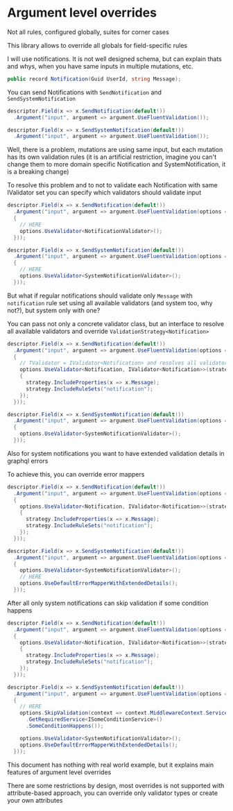 # Argument level overrides

Not all rules, configured globally, suites for corner cases

This library allows to override all globals for field-specific rules

I will use notifications. It is not well designed schema, but can explain thats and whys, when you have same inputs in multiple mutations, etc.

```cs
public record Notification(Guid UserId, string Message);
```

You can send Notifications with `SendNotification` and `SendSystemNotification`

```cs
descriptor.Field(x => x.SendNotification(default!))
  .Argument("input", argument => argument.UseFluentValidation());

descriptor.Field(x => x.SendSystemNotification(default!))
  .Argument("input", argument => argument.UseFluentValidation());
```

Well, there is a problem, mutations are using same input, but each mutation has its own validation rules (it is an artificial restriction, imagine you can't change them to more domain specific Notification and SystemNotification, it is a breaking change)

To resolve this problem and to not to validate each Notification with same IValidator set you can specify which validators should validate input

```cs
descriptor.Field(x => x.SendNotification(default!))
  .Argument("input", argument => argument.UseFluentValidation(options =>
  {
    // HERE
    options.UseValidator<NotificationValidator>();
  }));

descriptor.Field(x => x.SendSystemNotification(default!))
  .Argument("input", argument => argument.UseFluentValidation(options =>
  {
    // HERE
    options.UseValidator<SystemNotificationValidator>();
  }));
```

But what if regular notifications should validate only `Message` with `notification` rule set using all available validators (and system too, why not?), but system only with one?

You can pass not only a concrete validator class, but an interface to resolve all available validators and override `ValidationStrategy<Notification>`

```cs
descriptor.Field(x => x.SendNotification(default!))
  .Argument("input", argument => argument.UseFluentValidation(options =>
  {
    // TValidator = IValidator<Notification> and resolves all validators for notification
    options.UseValidator<Notification, IValidator<Notification>>(strategy =>
    {
      strategy.IncludeProperties(x => x.Message);
      strategy.IncludeRuleSets("notification");
    });
  }));

descriptor.Field(x => x.SendSystemNotification(default!))
  .Argument("input", argument => argument.UseFluentValidation(options =>
  {
    options.UseValidator<SystemNotificationValidator>();
  }));
```

Also for system notifications you want to have extended validation details in graphql errors

To achieve this, you can override error mappers

```cs
descriptor.Field(x => x.SendNotification(default!))
  .Argument("input", argument => argument.UseFluentValidation(options =>
  {
    options.UseValidator<Notification, IValidator<Notification>>(strategy =>
    {
      strategy.IncludeProperties(x => x.Message);
      strategy.IncludeRuleSets("notification");
    });
  }));

descriptor.Field(x => x.SendSystemNotification(default!))
  .Argument("input", argument => argument.UseFluentValidation(options =>
  {
    options.UseValidator<SystemNotificationValidator>();
    // HERE
    options.UseDefaultErrorMapperWithExtendedDetails();
  }));
```

After all only system notifications can skip validation if some condition happens

```cs
descriptor.Field(x => x.SendNotification(default!))
  .Argument("input", argument => argument.UseFluentValidation(options =>
  {
    options.UseValidator<Notification, IValidator<Notification>>(strategy =>
    {
      strategy.IncludeProperties(x => x.Message);
      strategy.IncludeRuleSets("notification");
    });
  }));

descriptor.Field(x => x.SendSystemNotification(default!))
  .Argument("input", argument => argument.UseFluentValidation(options =>
  {
    // HERE
    options.SkipValidation(context => context.MiddlewareContext.Services
      .GetRequiredService<ISomeConditionService>()
      .SomeConditionHappens());

    options.UseValidator<SystemNotificationValidator>();
    options.UseDefaultErrorMapperWithExtendedDetails();
  }));
```

This document has nothing with real world example, but it explains main features of argument level overrides

There are some restrictions by design, most overrides is not supported with attribute-based approach, you can override only validator types or create your own attributes
